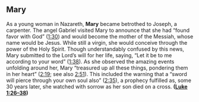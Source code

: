 
## Mary

As a young woman in Nazareth, **Mary** became betrothed to Joseph, a carpenter. The angel Gabriel visited Mary to announce that she had “found favor with God” ([1:30](https://www.esv.org/Luke+1%3A30/)) and would become the mother of the Messiah, whose name would be Jesus. While still a virgin, she would conceive through the power of the Holy Spirit. Though understandably confused by this news, Mary submitted to the Lord’s will for her life, saying, “Let it be to me according to your word” ([1:38](https://www.esv.org/Luke+1%3A38/)). As she observed the amazing events unfolding around her, Mary “treasured up all these things, pondering them in her heart” ([2:19](https://www.esv.org/Luke+2%3A19/); see also [2:51](https://www.esv.org/Luke+2%3A51/)). This included the warning that a “sword will pierce through your own soul also” ([2:35](https://www.esv.org/Luke+2%3A35/)), a prophecy fulfilled as, some 30 years later, she watched with sorrow as her son died on a cross. **([Luke 1:26–38](https://www.esv.org/Luke+1%3A26%E2%80%9338/))**

